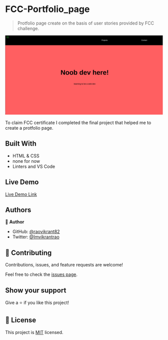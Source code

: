 # FCC-Portfolio_page

> Protfolio page create on the basis of user stories provided by FCC challenge.

![screenshot](./assets/Screenshot.png)

To claim FCC certificate I completed the final project that helped me to create a protfolio page.

## Built With

- HTML & CSS
- none for now
- Linters and VS Code

## Live Demo

[Live Demo Link](https://raovikrant82.github.io/FCC-Portfolio_page/)

## Authors

👤 **Author**

- GitHub: [@raovikrant82](https://github.com/raovikrant82)
- Twitter: [@Imvikrantrao](https://twitter.com/Imvikrantrao)

## 🤝 Contributing

Contributions, issues, and feature requests are welcome!

Feel free to check the [issues page](../../issues/).

## Show your support

Give a ⭐️ if you like this project!

## 📝 License

This project is [MIT](./MIT.md) licensed.
